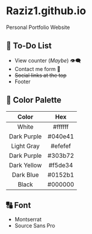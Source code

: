 # Raziz1.github.io
Personal Portfolio Website

## 📃 To-Do List
* View counter (*Maybe*) 👁️‍🗨️
* Contact me form 📧
* <s>Social links at the top</s>
* Footer

## 🎨 Color Palette
| Color  | Hex |
|  :---: |  :---: |
| White  | #ffffff  |
| Dark Purple  | #040e41  |
| Light Gray  | #efefef  |
| Dark Purple  | #303b72  |
| Dark Yellow  | #f5de34  |
| Dark Blue  | #0152b1  |
| Black  | #000000  |

## 🔠 Font
* Montserrat
* Source Sans Pro
